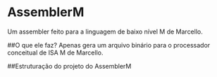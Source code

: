 # AssemblerM
Um assembler feito para a linguagem de baixo nível M de Marcello.

##O que ele faz?
Apenas gera um arquivo binário para o processador conceitual de ISA M de Marcello.

##Estruturação do projeto do AssemblerM
